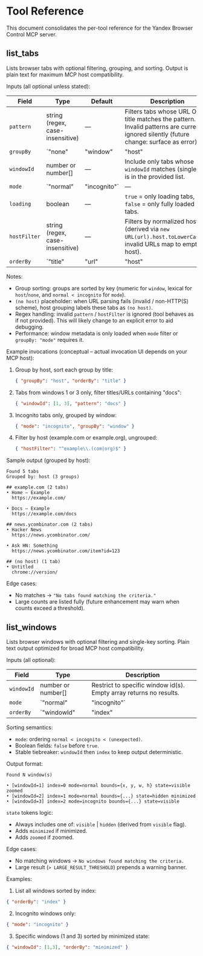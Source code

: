 # Tool Reference

This document consolidates the per-tool reference for the Yandex Browser Control MCP server.

## list_tabs

Lists browser tabs with optional filtering, grouping, and sorting. Output is plain text for maximum MCP host compatibility.

Inputs (all optional unless stated):

| Field | Type | Default | Description |
|-------|------|---------|-------------|
| `pattern` | string (regex, case-insensitive) | — | Filters tabs whose URL OR title matches the pattern. Invalid patterns are currently ignored silently (future change: surface as error). |
| `groupBy` | `"none" | "window" | "host" | "mode"` | `"none"` | Group tabs. `mode` groups by window mode (normal/incognito). |
| `windowId` | number or number[] | — | Include only tabs whose `windowId` matches (single) or is in the provided list. |
| `mode` | `"normal" | "incognito"` | — | Filter by window mode; triggers a window metadata join. |
| `loading` | boolean | — | `true` = only loading tabs, `false` = only fully loaded tabs. |
| `hostFilter` | string (regex, case-insensitive) | — | Filters by normalized host (derived via `new URL(url).host.toLowerCase()`; invalid URLs map to empty host). |
| `orderBy` | `"title" | "url" | "host" | "windowId" | "tabId" | "mode" | "loading"` | — | Sorts tabs WITHIN each group. If omitted, original ordering from the AppleScript result is preserved. |

Notes:

- Group sorting: groups are sorted by key (numeric for `window`, lexical for `host`/`none`, and `normal < incognito` for `mode`).
- `(no host)` placeholder: when URL parsing fails (invalid / non-HTTP(S) scheme), host grouping labels these tabs as `(no host)`.
- Regex handling: invalid `pattern` / `hostFilter` is ignored (tool behaves as if not provided). This will likely change to an explicit error to aid debugging.
- Performance: window metadata is only loaded when `mode` filter or `groupBy: "mode"` requires it.

Example invocations (conceptual – actual invocation UI depends on your MCP host):

1. Group by host, sort each group by title:
   ```json
   { "groupBy": "host", "orderBy": "title" }
   ```
2. Tabs from windows 1 or 3 only, filter titles/URLs containing "docs":
   ```json
   { "windowId": [1, 3], "pattern": "docs" }
   ```
3. Incognito tabs only, grouped by window:
   ```json
   { "mode": "incognito", "groupBy": "window" }
   ```
4. Filter by host (example.com or example.org), ungrouped:
   ```json
   { "hostFilter": "^example\\.(com|org)$" }
   ```

Sample output (grouped by host):

```
Found 5 tabs
Grouped by: host (3 groups)

## example.com (2 tabs)
• Home – Example
  https://example.com/

• Docs – Example
  https://example.com/docs

## news.ycombinator.com (2 tabs)
• Hacker News
  https://news.ycombinator.com/

• Ask HN: Something
  https://news.ycombinator.com/item?id=123

## (no host) (1 tab)
• Untitled
  chrome://version/
```

Edge cases:

- No matches → `"No tabs found matching the criteria."`
- Large counts are listed fully (future enhancement may warn when counts exceed a threshold).

## list_windows

Lists browser windows with optional filtering and single-key sorting. Plain text output optimized for broad MCP host compatibility.

Inputs (all optional):

| Field | Type | Description |
|-------|------|-------------|
| `windowId` | number or number[] | Restrict to specific window id(s). Empty array returns no results. |
| `mode` | `"normal" | "incognito"` | Filter by window mode. |
| `orderBy` | `"windowId" | "index" | "mode" | "visible" | "minimized" | "zoomed"` | Sort criterion (ascending / false<true). Omitted → original order. |

Sorting semantics:

- `mode`: ordering `normal < incognito < (unexpected)`.
- Boolean fields: `false` before `true`.
- Stable tiebreaker: `windowId` then `index` to keep output deterministic.

Output format:

```
Found N window(s)

• [windowId=1] index=0 mode=normal bounds={x, y, w, h} state=visible zoomed
• [windowId=2] index=1 mode=normal bounds={...} state=hidden minimized
• [windowId=3] index=2 mode=incognito bounds={...} state=visible
```

`state` tokens logic:

- Always includes one of: `visible` | `hidden` (derived from `visible` flag).
- Adds `minimized` if minimized.
- Adds `zoomed` if zoomed.

Edge cases:

- No matching windows → `No windows found matching the criteria.`
- Large result (`> LARGE_RESULT_THRESHOLD`) prepends a warning banner.

Examples:

1. List all windows sorted by index:
  ```json
  { "orderBy": "index" }
  ```
2. Incognito windows only:
  ```json
  { "mode": "incognito" }
  ```
3. Specific windows (1 and 3) sorted by minimized state:
  ```json
  { "windowId": [1,3], "orderBy": "minimized" }
  ```
